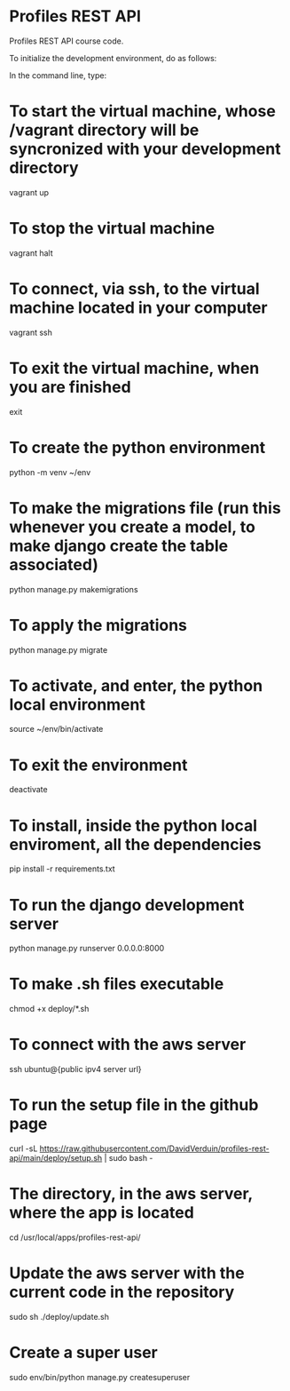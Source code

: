 # Profiles REST API

Profiles REST API course code.

To initialize the development environment, do as follows:

In the command line, type:
# To start the virtual machine, whose /vagrant directory will be syncronized with your development directory
vagrant up

# To stop the virtual machine
vagrant halt

# To connect, via ssh, to the virtual machine located in your computer
vagrant ssh

# To exit the virtual machine, when you are finished
exit

# To create the python environment 
python -m venv ~/env

# To make the migrations file (run this whenever you create a model, to make django create the table associated)
python manage.py makemigrations

# To apply the migrations
python manage.py migrate

# To activate, and enter, the python local environment
source ~/env/bin/activate

# To exit the environment
deactivate

# To install, inside the python local enviroment, all the dependencies
pip install -r requirements.txt

# To run the django development server

python manage.py runserver 0.0.0.0:8000

# To make .sh files executable

chmod +x deploy/*.sh

# To connect with the aws server

ssh ubuntu@{public ipv4 server url}

# To run the setup file in the github page

curl -sL https://raw.githubusercontent.com/DavidVerduin/profiles-rest-api/main/deploy/setup.sh | sudo bash -

# The directory, in the aws server, where the app is located

cd /usr/local/apps/profiles-rest-api/

# Update the aws server with the current code in the repository

sudo sh ./deploy/update.sh

# Create a super user

sudo env/bin/python manage.py createsuperuser